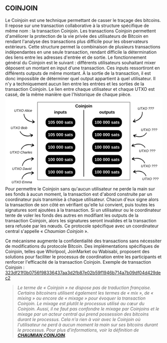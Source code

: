 ## COINJOIN

Le Coinjoin est une technique permettant de casser le traçage des bitcoins. Il repose sur une transaction collaborative à la structure spécifique de même nom : la transaction Coinjoin. Les transactions Coinjoin permettent d'améliorer la protection de la vie privée des utilisateurs de Bitcoin en rendant l'analyse des transactions plus difficile pour les observateurs extérieurs. Cette structure permet la combinaison de plusieurs transactions indépendantes en une seule transaction, rendant difficile la détermination des liens entre les adresses d'entrée et de sortie. Le fonctionnement général du Coinjoin est le suivant : différents utilisateurs souhaitant mixer déposent un montant en input d'une transaction. Ces inputs ressortiront en différents outputs de même montant. À la sortie de la transaction, il est donc impossible de déterminer quel output appartient à quel utilisateur. Il n'y a techniquement aucun lien entre les entrées et les sorties de la transaction Coinjoin. Le lien entre chaque utilisateur et chaque UTXO est cassé, de la même manière que l'historique de chaque pièce.
![](../../dictionnaire/assets/4.png)
Pour permettre le Coinjoin sans qu'aucun utilisateur ne perde la main sur ses fonds à aucun moment, la transaction est d'abord construite par un coordinateur puis transmise à chaque utilisateur. Chacun d'eux signe alors la transaction de son côté en vérifiant qu'elle lui convient, puis toutes les signatures sont ajoutées à la transaction. Si un utilisateur ou le coordinateur tente de voler les fonds des autres en modifiant les outputs de la transaction Coinjoin, alors les signatures seront invalides et la transaction sera refusée par les nœuds. Ce protocole spécifique avec un coordinateur central s'appelle « *Chaumian Coinjoin* ».

Ce mécanisme augmente la confidentialité des transactions sans nécessiter de modifications du protocole Bitcoin. Des implémentations spécifiques de Coinjoin, telles que Whirlpool, JoinMarket ou Wabisabi, proposent des solutions pour faciliter le processus de coordination entre les participants et renforcer l'efficacité de la transaction Coinjoin. Exemple de transaction Coinjoin : [323df21f0b0756f98336437aa3d2fb87e02b59f1946b714a7b09df04d429dec2](https://mempool.space/fr/tx/323df21f0b0756f98336437aa3d2fb87e02b59f1946b714a7b09df04d429dec2)

> *Le terme de « Coinjoin » ne dispose pas de traduction française. Certains bitcoiners utilisent également les termes de « mix », de « mixing » ou encore de « mixage » pour évoquer la transaction Coinjoin. Le mixage est plutôt le processus utilisé au cœur du Coinjoin. Aussi, il ne faut pas confondre le mixage par Coinjoins et le mixage par un acteur central qui prend possession des bitcoins durant le processus. Cela n'a rien à voir avec le Coinjoin où l'utilisateur ne perd à aucun moment la main sur ses bitcoins durant le processus. Pour plus d'informations, voir la définition de **[CHAUMIAN COINJOIN](/dictionnaire/C.md#chaumian-coinjoin)**.*

